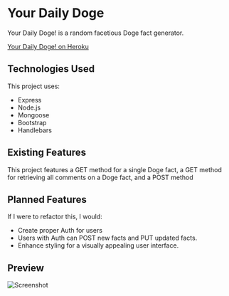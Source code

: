 # Your Daily Doge

Your Daily Doge! is a random facetious Doge fact generator.

[Your Daily Doge! on Heroku](https://whispering-atoll-22748.herokuapp.com/)

## Technologies Used

This project uses:
+ Express
+ Node.js
+ Mongoose
+ Bootstrap
+ Handlebars


## Existing Features

This project features a GET method for a single Doge fact, a GET method for retrieving all comments on a Doge fact, and a POST method


## Planned Features

If I were to refactor this, I would:
+ Create proper Auth for users
+ Users with Auth can POST new facts and PUT updated facts.
+ Enhance styling for a visually appealing user interface.

## Preview
![Screenshot](http://i.imgur.com/x6Vj8G4.png)
